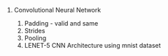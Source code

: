 <ol>
<li>Convolutional Neural Network
</li>
        <ol>
           <li>Padding - valid and same</li>
           <li>Strides</li>
           <li>Pooling</li>
           <li>LENET-5 CNN Architecture using mnist dataset</li>
        </ol>
</ol>

